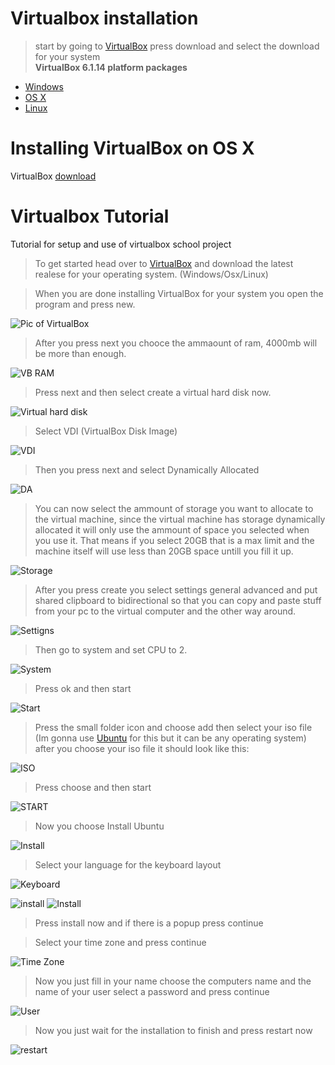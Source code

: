 # Virtualbox installation

> start by going to [VirtualBox](https://www.virtualbox.org/) press download and select the download for your system <br/> **VirtualBox 6.1.14 platform packages**
- [Windows](https://download.virtualbox.org/virtualbox/6.1.14/VirtualBox-6.1.14-140239-Win.exe) 
- [OS X](https://download.virtualbox.org/virtualbox/6.1.14/VirtualBox-6.1.14-140239-OSX.dmg)
- [Linux](https://www.virtualbox.org/wiki/Linux_Downloads)


# Installing VirtualBox on OS X
VirtualBox [download](https://download.virtualbox.org/virtualbox/6.1.14/VirtualBox-6.1.14-140239-OSX.dmg)










# Virtualbox Tutorial
Tutorial for setup and use of virtualbox school project

> To get started head over to [VirtualBox](https://www.virtualbox.org/) and download the latest realese for your operating system. (Windows/Osx/Linux)

> When you are done installing VirtualBox for your system you open the program and press new.

![Pic of VirtualBox](https://i.loli.net/2020/09/10/tIZsHFq71EOkLd3.png)

> After you press next you chooce the ammaount of ram, 4000mb will be more than enough.

![VB RAM](https://i.loli.net/2020/09/10/BQ7l9yZh2gaV5nm.png)

> Press next and then select create a virtual hard disk now.

![Virtual hard disk](https://i.loli.net/2020/09/10/3suZI9JmH4W5jak.png)

> Select VDI (VirtualBox Disk Image)

![VDI](https://i.loli.net/2020/09/10/SAftseXnB2YIPNu.png)

> Then you press next and select Dynamically Allocated 

![DA](https://i.loli.net/2020/09/10/afqsyTt4NUkOG8r.png)

> You can now select the ammount of storage you want to allocate to the virtual machine, since the virtual machine has storage dynamically allocated it will only use the ammount of space you selected when you use it. That means if you select 20GB that is a max limit and the machine itself will use less than 20GB space untill you fill it up.

![Storage](https://i.loli.net/2020/09/10/6dWo8lSpw5eh9qr.png)

> After you press create you select settings general advanced and put shared clipboard to bidirectional so that you can copy and paste stuff from your pc to the virtual computer and the other way around.

![Settigns](https://i.loli.net/2020/09/10/r9HLdPuVUjaC3Mi.png)

> Then go to system and set CPU to 2.

![System](https://i.loli.net/2020/09/10/9IG3BEkTACDL7Sx.png)

> Press ok and then start

![Start](https://i.loli.net/2020/09/10/iCG7NBgklDoEcTm.png)

> Press the small folder icon and choose add then select your iso file (Im gonna use [Ubuntu](https://ubuntu.com/download/desktop) for this but it can be any operating system) 
after you choose your iso file it should look like this:

![ISO](https://i.loli.net/2020/09/10/9G7YJFk3yRcbtZ8.png)

> Press choose and then start

![START](https://i.loli.net/2020/09/10/JAYigfNw7Ga1tkq.png)

> Now you choose Install Ubuntu

![Install](https://i.loli.net/2020/09/10/DIJWrkS4Htj1iTm.png)

> Select your language for the keyboard layout

![Keyboard](https://i.loli.net/2020/09/10/wqUkP2RXfhmQogl.png)

![install](https://i.loli.net/2020/09/10/ix2yuYnlDBCH4VT.png)
![Install](https://i.loli.net/2020/09/10/mdj2no4F81rvhGR.png)

> Press install now and if there is a popup press continue

> Select your time zone and press continue

![Time Zone](https://i.loli.net/2020/09/10/PmAzTJWfcGuXr8i.png)

> Now you just fill in your name choose the computers name and the name of your user select a password and press continue

![User](https://i.loli.net/2020/09/10/yStVGCzmhgEHNPs.png)

> Now you just wait for the installation to finish and press restart now

![restart](https://i.loli.net/2020/09/10/fyTXh1FWI5uxCqd.png)
